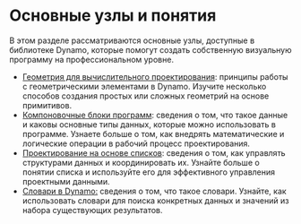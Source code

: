 # Основные узлы и понятия

В этом разделе рассматриваются основные узлы, доступные в библиотеке Dynamo, которые помогут создать собственную визуальную программу на профессиональном уровне.

* [Геометрия для вычислительного проектирования](5-2\_geometry-for-computational-design/): принципы работы с геометрическими элементами в Dynamo. Изучите несколько способов создания простых или сложных геометрий на основе примитивов.
* [Компоновочные блоки программ](5-3\_the-building-blocks-of-programs/): сведения о том, что такое данные и каковы основные типы данных, которые можно использовать в программе. Узнаете больше о том, как внедрять математические и логические операции в рабочий процесс проектирования.
* [Проектирование на основе списков](5-4\_designing-with-lists/): сведения о том, как управлять структурами данных и координировать их. Узнайте больше о понятии списка и используйте его для эффективного управления проектными данными.
* [Словари в Dynamo:](5-5\_dictionaries-in-dynamo/) сведения о том, что такое словари. Узнайте, как использовать словари для поиска конкретных данных и значений из набора существующих результатов.

